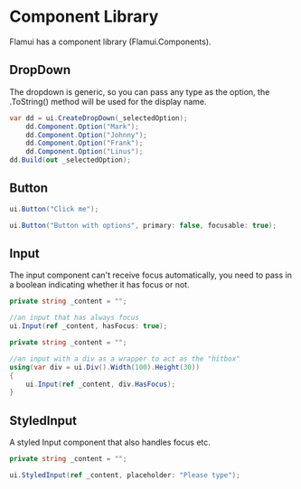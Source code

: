 # Component Library
Flamui has a component library (Flamui.Components).

## DropDown
The dropdown is generic, so you can pass any type as the option, the .ToString() method will be used for the display name.

```csharp
var dd = ui.CreateDropDown(_selectedOption);
    dd.Component.Option("Mark");
    dd.Component.Option("Johnny");
    dd.Component.Option("Frank");
    dd.Component.Option("Linus");
dd.Build(out _selectedOption);
```
## Button
```csharp
ui.Button("Click me");

ui.Button("Button with options", primary: false, focusable: true);
```

## Input
The input component can't receive focus automatically, you need to pass in a boolean indicating whether it has focus or not.

```csharp
private string _content = "";

//an input that has always focus
ui.Input(ref _content, hasFocus: true);
```

```csharp
private string _content = "";

//an input with a div as a wrapper to act as the "hitbox"
using(var div = ui.Div().Width(100).Height(30))
{
    ui.Input(ref _content, div.HasFocus);
}
```

## StyledInput
A styled Input component that also handles focus etc.

```csharp
private string _content = "";

ui.StyledInput(ref _content, placeholder: "Please type");
```
